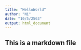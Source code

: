 ```yaml
---
title: "HelloWorld"
author: "Ni"
date: "10/5/2563"
output: html_document
---
```




## This is a markdown file


